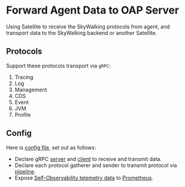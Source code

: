 # Forward Agent Data to OAP Server

Using Satellite to receive the SkyWalking protocols from agent, and transport data to the SkyWalking backend or another Satellite.

## Protocols 
Support these protocols transport via `gRPC`:
1. Tracing
2. Log
3. Management 
4. CDS 
5. Event 
6. JVM 
7. Profile

## Config

Here is [config file](satellite_config.yaml), set out as follows:

- Declare gRPC [server](../../plugins/server_grpc-server.md) and [client](../../plugins/client_grpc-client.md) to receive and transmit data.
- Declare each protocol gatherer and sender to transmit protocol via [pipeline](../../configuration/pipe-plugins.md).
- Expose [Self-Observability telemetry data](../../configuration/common.md#self-telemetry) to [Prometheus](../../plugins/server_prometheus-server.md).